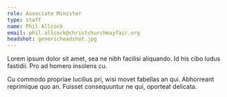 ```yaml
---
role: Associate Minister
type: staff
name: Phil Allcock
email: phil.allcock@christchurchmayfair.org
headshot: genericheadshot.jpg
---
```

Lorem ipsum dolor sit amet, sea ne nibh facilisi aliquando. Id his cibo ludus fastidii. Pro ad homero insolens cu.

Cu commodo propriae lucilius pri, wisi movet fabellas an qui. Abhorreant reprimique quo an. Fuisset consequuntur ne qui, oporteat delicata.
